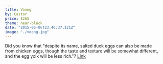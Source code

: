 ```yaml
---
title: Voong
by: Castor
price: $265
theme: near-black
date: "2015-05-06T23:46:37.121Z"
image: "./voong.jpg"
---
```


Did you know that "despite its name, salted duck eggs can also be made from
chicken eggs, though the taste and texture will be somewhat different, and the
egg yolk will be less rich."? [Link](http://en.wikipedia.org/wiki/Salted_duck_egg)